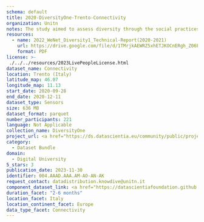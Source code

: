 ```yaml
---
schema: default
title: 2020-DiversityOne-Trento-Connectivity
organization: Unitn
notes: The study aimed to assess diversity through the social practices and daily behaviors of university students from eight different countries. The research was carried out in two phases. Initially, a large sample of students from Denmark, Italy, Mongolia, Paraguay, the United Kingdom, China, Mexico, and India, completed a survey on their social practices, as well as their socio-demographic, cultural, and psychological elements. In the second phase, a sub-sample of the respondents engaged in a four-week data collection by using an innovative smartphone application called iLog. This app collected data from thirty-four smartphone sensors around the clock, allowing for an in-depth investigation into the diversity and daily routines of university students across countries, both synchronically and diachronically.
resources:
  - name: 2022_WeNet_Diversity1_Technical-Report(2020-2021)
    url: https://drive.google.com/file/d/1TMrjkAEWRZ5xhETJKOCnERgh_Z06PO2E/view?usp=drive_link
    format: PDF
license: >-
 ./../../resources/2023LivePeopleLicense.html
dataset_name: Connectivity
location: Trento (Italy)
latitude_map: 46.07
longitude_map: 11.13
start_date: 2020-09-28
end_date: 2020-12-11
dataset_type: Sensors
size: 636 MB
dataset_format: parquet
number_participants: 221
language: Not Applicable
collection_name: DiversityOne
project_url: <a href="https://ds.datascientia.eu/community/public/projects/e464583f-32eb-44c1-a455-91503b02b304">https://ds.datascientia.eu/community/public/projects/e464583f-32eb-44c1-a455-91503b02b304</a>
category: 
  - Dataset Bundle
domain: 
  - Digital University
5_stars: 3
publication_date: 2023-11-30
identifier: 004.AAAD.AAA.AM-AO-AN-AK
request_contact: datadistribution.knowdive@unitn.it
component_dataset_link: <a href="https://datascientiafoundation.github.io/LivePeople/datasets/2020-DV1-Trento-Bluetooth%20Normal%20Event/">2020-DV1-Trento-Bluetooth Normal Event</a>, <a href="https://datascientiafoundation.github.io/LivePeople/datasets/2020-DV1-Trento-Cellular%20Network/">2020-DV1-Trento-Cellular Network</a>, <a href="https://datascientiafoundation.github.io/LivePeople/datasets/2020-DV1-Trento-Wifi%20Event/">2020-DV1-Trento-Wifi Event</a>, <a href="https://datascientiafoundation.github.io/LivePeople/datasets/2020-DV1-Trento-Wifi%20Networks%20Event/">2020-DV1-Trento-Wifi Networks Event</a>
duration_facet: "2-6 months"
location_facet: Italy
location_continent_facet: Europe
data_type_facet: Connectivity
---
```

